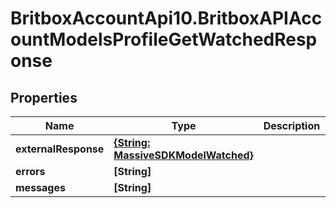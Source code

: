 # BritboxAccountApi10.BritboxAPIAccountModelsProfileGetWatchedResponse

## Properties
Name | Type | Description | Notes
------------ | ------------- | ------------- | -------------
**externalResponse** | [**{String: MassiveSDKModelWatched}**](MassiveSDKModelWatched.md) |  | [optional] 
**errors** | **[String]** |  | [optional] 
**messages** | **[String]** |  | [optional] 


